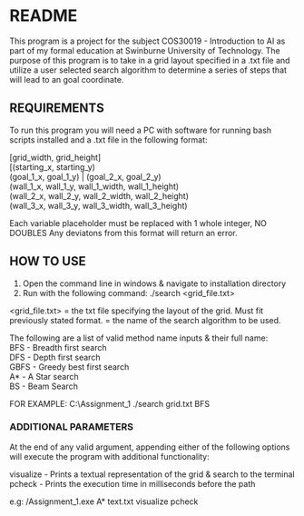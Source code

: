# README 

This program is a project for the subject COS30019 - Introduction to AI as part of my 
formal education at Swinburne University of Technology. The purpose of this program is 
to take in a grid layout specified in a .txt file and utilize a user selected search algorithm 
to determine a series of steps that will lead to an goal coordinate. 

## REQUIREMENTS

To run this program you will need a PC with software for running bash scripts installed
and a .txt file in the following format:

[grid_width, grid_height] </br>
[(starting_x, starting_y) </br>
(goal_1_x, goal_1_y) | (goal_2_x, goal_2_y) </br>
(wall_1_x, wall_1_y, wall_1_width, wall_1_height) </br>
(wall_2_x, wall_2_y, wall_2_width, wall_2_height) </br>
(wall_3_x, wall_3_y, wall_3_width, wall_3_height) </br>

Each variable placeholder must be replaced with 1 whole integer, NO DOUBLES
Any deviatons from this format will return an error. 

## HOW TO USE

1. Open the command line in windows & navigate to installation directory 
2. Run with the following command: ./search <grid_file.txt> <method> </br>

<grid_file.txt> = the txt file specifying the layout of the grid. Must fit previously stated format. 
<method> = the name of the search algorithm to be used. 

The following are a list of valid method name inputs & their full name: </br>
BFS - Breadth first search </br>
DFS - Depth first search </br>
GBFS - Greedy best first search </br>
A* - A Star search </br>
BS - Beam Search</br>

FOR EXAMPLE: C:\Assignment_1 ./search grid.txt BFS

### ADDITIONAL PARAMETERS 

At the end of any valid argument, appending either of the following options will 
execute the program with additional functionality:

visualize  - Prints a textual representation of the grid & search to the terminal
pcheck     - Prints the execution time in milliseconds before the path

e.g:
/Assignment_1.exe A* text.txt visualize pcheck

